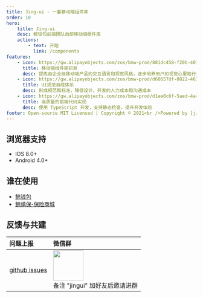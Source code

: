 ```yaml
---
title: Jing-ui - 一套移动端组件库
order: 10
hero:
    title: Jing-ui
    desc: 鲸钱包前端团队自研移动端组件库
    actions:
        - text: 开始
          link: /components
features:
    - icon: https://gw.alipayobjects.com/zos/bmw-prod/881dc458-f20b-407b-947a-95104b5ec82b/k79dm8ih_w144_h144.png
      title: 移动端组件库研发
      desc: 提炼自企业级移动端产品的交互语言和视觉风格，逐步培养用户的视觉心里和行为习惯
    - icon: https://gw.alipayobjects.com/zos/bmw-prod/d60657df-0822-4631-9d7c-e7a869c2f21c/k79dmz3q_w126_h126.png
      title: UI规范自成体系
      desc: 形成规范和标准，降低设计、开发的人力成本和沟通成本
    - icon: https://gw.alipayobjects.com/zos/bmw-prod/d1ee0c6f-5aed-4a45-a507-339a4bfe076c/k7bjsocq_w144_h144.png
      title: 高质量的前端代码实现
      desc: 使用 TypeScript 开发，支持静态检查，提升开发体验
footer: Open-source MIT Licensed | Copyright © 2021<br />Powered by [jing-ui](https://github.com/johanazhu/jingui)
---
```


## 浏览器支持

-   IOS 8.0+
-   Android 4.0+

## 谁在使用

-   [鲸钱包](https://weixin.jingqb.com/)
-   [鲸禧保-保险商城](https://shop.jingxb.com/)

## 反馈与共建

| 问题上报                                                    | 微信群                                                                                                          |
| :---------------------------------------------------------- | :-------------------------------------------------------------------------------------------------------------- |
| [github issues](https://github.com/johanazhu/jingui/issues) | <img src="https://i.loli.net/2021/07/07/7rCSxhHbQoJsqNF.png" width="80" /> <br />备注 "jingui" 加好友后邀请进群 |
